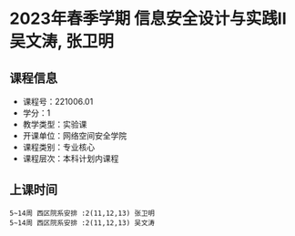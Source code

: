 # 2023年春季学期 信息安全设计与实践II 吴文涛, 张卫明






## 课程信息

- 课程号：221006.01
- 学分：1
- 教学类型：实验课
- 开课单位：网络空间安全学院
- 课程类别：专业核心
- 课程层次：本科计划内课程

## 上课时间

```
5~14周 西区院系安排 :2(11,12,13) 张卫明
5~14周 西区院系安排 :2(11,12,13) 吴文涛
```

